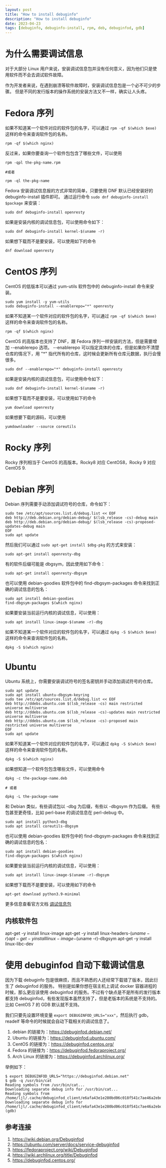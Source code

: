 ```yaml
---
layout: post
title: "How to install debuginfo"
description: "How to install debuginfo"
date: 2023-04-23
tags: [debuginfo, debuginfo-install, rpm, deb, debuginfod, gdb]
---
```


# 为什么需要调试信息

对于大部分 Linux 用户来说，安装调试信息包并没有任何意义，因为他们只是使用软件而不会去调试软件故障。

作为开发者来说，在遇到崩溃等软件故障时，安装调试信息包是一个必不可少的步骤。
但是不同的发行版本的操作系统的安装方法又不一样，确实让人头疼。

# Fedora 序列

如果不知道某一个软件对应的软件包的名字，可以通过 `rpm -qf $(which $exe)` 这样的命令来查询软件包的名称。

```shell
rpm -qf $(which nginx)
```

反过来，如果你要查询一个软件包包含了哪些文件，可以使用

```shell
rpm -qpl the-pkg-name.rpm

#或者

rpm -ql the-pkg-name
```

Fedora 安装调试信息报的方式非常的简单，只要使用 DNF 默认已经安装好的 debuginfo-install 插件即可。 
通过运行命令 `sudo dnf debuginfo-install $package` 来安装：

```shell
sudo dnf debuginfo-install openresty
```

如果是安装内核的调试信息包，可以使用命令如下：

```shell
sudo dnf debuginfo-install kernel-$(uname -r)
```

如果想下载而不是要安装，可以使用如下的命令

```shell
dnf download openresty
```

# CentOS 序列

CentOS 的低版本可以通过 yum-utils 软件包中的 debuginfo-install 命令来安装。

```shell
sudo yum install -y yum-utils
sudo debuginfo-install --enablerepo="*" openresty
```

如果不知道某一个软件对应的软件包的名字，可以通过 `rpm -qf $(which $exe)` 这样的命令来查询软件包的名称。

```shell
rpm -qf $(which nginx)
```

CentOS 的高版本也支持了 DNF，跟 Fedora 序列一样安装的方法，但是需要增加 --enablerepo 选项。 --enablerepo 可以指定具体的仓库，但是如果你不清楚仓库的情况下，用 "*" 指代所有的仓库，这时候会更新所有仓库元数据，执行会慢很多。

```shell
sudo dnf --enablerepo="*" debuginfo-install openresty
```

如果是安装内核的调试信息包，可以使用命令如下：

```shell
sudo dnf debuginfo-install kernel-$(uname -r)
```

如果想下载而不是要安装，可以使用如下的命令

```shell
yum download openresty
```

如果想要下载的源码，可以使用

```shell
yumdownloader --source coreutils
```

# Rocky 序列

Rocky 序列相当于 CentOS 的高版本。Rocky8 对应 CentOS8，Rocky 9 对应 CentOS 9.

# Debian 序列

Debian 序列需要手动添加调试符号的仓库，命令如下：

```shell
sudo tee /etc/apt/sources.list.d/debug.list << EOF
deb http://deb.debian.org/debian-debug/ $(lsb_release -cs)-debug main
deb http://deb.debian.org/debian-debug/ $(lsb_release -cs)-proposed-updates-debug main
EOF
sudo apt update
```

然后我们可以通过 `sudo apt-get install $dbg-pkg` 的方式来安装：

```shell
sudo apt-get install openresty-dbg
```

有的软件后缀可能是 dbgsym，因此使用如下命令：

```shell
sudo apt-get install openresty-dbgsym
```

也可以使用 debian-goodies 软件包中的 find-dbgsym-packages 命令来找到正确的调试信息的包名：

```shell
sudo apt install debian-goodies
find-dbgsym-packages $(which nginx)
```

如果要安装当前运行内核的调试信息，可以使用：

```shell
sudo apt install linux-image-$(uname -r)-dbg
```

如果不知道某一个软件对应的软件包的名字，可以通过 `dpkg -S $(which $exe)` 这样的命令来查询软件包的名称。

```shell
dpkg -S $(which nginx)
```

# Ubuntu

Ubuntu 系统上，你需要安装调试符号的签名密钥并手动添加调试符号的仓库。

```shell
sudo apt update
sudo apt install ubuntu-dbgsym-keyring
sudo tee /etc/apt/sources.list.d/debug.list << EOF
deb http://ddebs.ubuntu.com $(lsb_release -cs) main restricted universe multiverse
deb http://ddebs.ubuntu.com $(lsb_release -cs)-updates main restricted universe multiverse
deb http://ddebs.ubuntu.com $(lsb_release -cs)-proposed main restricted universe multiverse
EOF
sudo apt update
```

如果不知道某一个软件对应的软件包的名字，可以通过 `dpkg -S $(which $exe)` 这样的命令来查询软件包的名称。

```shell
dpkg -S $(which nginx)
```

如果想知道一个软件包包含哪些文件，可以使用命令

```shell
dpkg -c the-package-name.deb

# 或者

dpkg -L the-package-name
```

和 Debian 类似，有些调试包以 -dbg 为后缀，有些以 -dbgsym 作为后缀。
有些包甚至更奇怪，比如 perl-base 的调试信息在 perl-debug 中。

```shell
sudo apt install python3-dbg
sudo apt install coreutils-dbgsym
```

也可以使用 debian-goodies 软件包中的 find-dbgsym-packages 命令来找到正确的调试信息的包名：

```shell
sudo apt install debian-goodies
find-dbgsym-packages $(which nginx)
```

如果要安装当前运行内核的调试信息，可以使用：

```shell
sudo apt install linux-image-$(uname -r)-dbgsym
```

如果想下载而不是要安装，可以使用如下的命令

```shell
apt-get download python3.9-minimal
```

更多信息查看官方文档 [调试信息包](https://wiki.ubuntu.com/Debug%20Symbol%20Packages)

## 内核软件包

apt-get -y install linux-image
apt-get -y install linux-headers-$(uname -r)
apt-get -y install linux-image-$(uname -r)-dbgsym
apt-get -y install linux-libc-dev

# 使用 debuginfod 自动下载调试信息

因为下载 debuginfo 包是很麻烦，而且不熟悉的人还经常下载错了版本，因此衍生了 debuginfod 的服务。
特别是如果你想在宿主机上调试 docker 容器进程的时候，那么更应该使用 debuginfod 的服务。不过有个缺点是不是所有的发行版本都支持 debuginfod，有些发现版本虽然支持了，但是老版本的系统是不支持的。比如 CentOS 7 的 GDB 默认就不支持。

我们只要先设置环境变量 `export DEBUGINFOD_URLS="xxx"`，然后执行 gdb，readelf 等命令的时候就会自动下载相关的调试信息了。

1. debian 的链接为：https://debuginfod.debian.net/
1. Ubuntu 的链接为：https://debuginfod.ubuntu.com/
1. CentOS 的链接为：https://debuginfod.centos.org/
1. Fedora 的链接为：https://debuginfod.fedoraproject.org/
1. Arch Linux 的链接为：https://debuginfod.archlinux.org/

举例如下：

```shell
$ export DEBUGINFOD_URLS="https://debuginfod.debian.net"
$ gdb -q /usr/bin/cat
Reading symbols from /usr/bin/cat...
Downloading separate debug info for /usr/bin/cat...
Reading symbols from /home/ljl/.cache/debuginfod_client/e6afa43e1e280bd06c018f541c7ae46a2ebda83c/debuginfo...
Downloading separate debug info for /home/ljl/.cache/debuginfod_client/e6afa43e1e280bd06c018f541c7ae46a2ebda83c/debuginfo...
(gdb)
```

## 参考连接

1. https://wiki.debian.org/Debuginfod
1. https://ubuntu.com/server/docs/service-debuginfod
1. https://fedoraproject.org/wiki/Debuginfod
1. https://wiki.archlinux.org/title/Debuginfod
1. https://debuginfod.centos.org/
